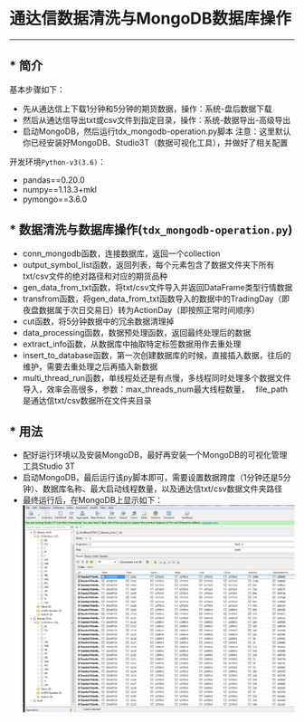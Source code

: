 # 通达信数据清洗与MongoDB数据库操作


-------------------------------

## * 简介

基本步骤如下：

 - 先从通达信上下载1分钟和5分钟的期货数据，操作：系统-盘后数据下载
 - 然后从通达信导出txt或csv文件到指定目录，操作：系统-数据导出-高级导出
 - 启动MongoDB，然后运行tdx_mongodb-operation.py脚本
 注意：这里默认你已经安装好MongoDB、Studio3T（数据可视化工具），并做好了相关配置

开发环境`Python-v3(3.6)`：

 - pandas==0.20.0
 - numpy==1.13.3+mkl
 - pymongo==3.6.0

## * 数据清洗与数据库操作(`tdx_mongodb-operation.py`)

 - conn_mongodb函数，连接数据库，返回一个collection
 - output_symbol_list函数，返回列表，每个元素包含了数据文件夹下所有txt/csv文件的绝对路径和对应的期货品种
 - gen_data_from_txt函数，将txt/csv文件导入并返回DataFrame类型行情数据
 - transfrom函数，将gen_data_from_txt函数导入的数据中的TradingDay（即夜盘数据属于次日交易日）转为ActionDay（即按照正常时间顺序）
 - cut函数，将5分钟数据中的冗余数据清理掉
 - data_processing函数，数据预处理函数，返回最终处理后的数据
 - extract_info函数，从数据库中抽取特定标签数据用作去重处理
 - insert_to_database函数，第一次创建数据库的时候，直接插入数据，往后的维护，需要去重处理之后再插入新数据
 - multi_thread_run函数，单线程处还是有点慢，多线程同时处理多个数据文件导入，效率会高很多，参数：max_threads_num最大线程数量，
   file_path是通达信txt/csv数据所在文件夹目录

## * 用法

 - 配好运行环境以及安装MongoDB，最好再安装一个MongoDB的可视化管理工具Studio 3T
 - 启动MongoDB，最后运行该py脚本即可，需要设置数据跨度（1分钟还是5分钟）、数据库名称、最大启动线程数量，以及通达信txt/csv数据文件夹路径
 - 最终运行后，在MongoDB上显示如下：
 ![image](https://github.com/DemonDamon/tongdaxin-futures-data-clearing-database-operation/blob/master/data-mongod.jpg)
